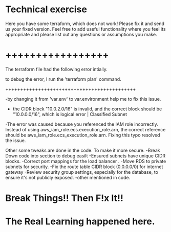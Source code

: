 # Technical exercise 

Here you have some terraform, which does not work! 
Please fix it and send us your fixed version.
Feel free to add useful functionality where you feel its appropriate and please list out any questions or assumptions you make.

# +++++++++++++++++

The terraform file had the following error intially.

to debug the error, I run the 'terraform plan' command.

++++++++++++++++++++++++++++++++++++++++++++


-by changing it from 'var.env' to var.environment help me to fix this issue.

- the CIDR block "10.0.2.0/16" is invalid, and the correct block should be "10.0.0.0/16", which is logical error | Classified Subnet

-The error was caused because you referenced the IAM role incorrectly. Instead of using aws_iam_role.ecs.execution_role.arn, the correct reference should be aws_iam_role.ecs_execution_role.arn. Fixing this typo resolved the issue.


Other some tweaks are done in the code. To make it more secure.
-Break Down code into section to debug easilt
-Ensured subnets have unique CIDR blocks.
-Correct port mappings for the load balancer .
-Move RDS to private subnets for security.
-Fix the route table CIDR block (0.0.0.0/0) for internet gateway
-Review security group settings, especially for the database, to ensure it's not publicly exposed.
-other mentioned in code.

# Break Things!! Then F!x It!!

# The Real Learning happened here.